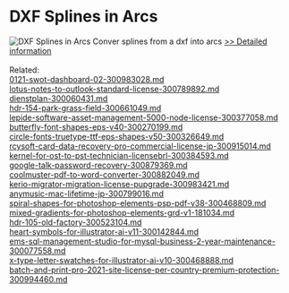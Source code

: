 # DXF Splines in Arcs
![DXF Splines in Arcs](https://mycommerce.akamaized.net/api/pimages/P300423574/BIG/300423574.JPG)
Conver splines from a dxf into arcs
[>> Detailed information](https://secure.shareit.com/shareit/product.html?productid=300423574&affiliateid=200057808)<br/><br/>Related:
<br />[0121-swot-dashboard-02-300983028.md](https://github.com/downloadplanet/downloadplanet/blob/main/0121-swot-dashboard-02-300983028.md)<br />[lotus-notes-to-outlook-standard-license-300789892.md](https://github.com/downloadplanet/downloadplanet/blob/main/lotus-notes-to-outlook-standard-license-300789892.md)<br />[dienstplan-300060431.md](https://github.com/downloadplanet/downloadplanet/blob/main/dienstplan-300060431.md)<br />[hdr-154-park-grass-field-300661049.md](https://github.com/downloadplanet/downloadplanet/blob/main/hdr-154-park-grass-field-300661049.md)<br />[lepide-software-asset-management-5000-node-license-300377058.md](https://github.com/downloadplanet/downloadplanet/blob/main/lepide-software-asset-management-5000-node-license-300377058.md)<br />[butterfly-font-shapes-eps-v40-300270199.md](https://github.com/downloadplanet/downloadplanet/blob/main/butterfly-font-shapes-eps-v40-300270199.md)<br />[circle-fonts-truetype-ttf-eps-shapes-v50-300326649.md](https://github.com/downloadplanet/downloadplanet/blob/main/circle-fonts-truetype-ttf-eps-shapes-v50-300326649.md)<br />[rcysoft-card-data-recovery-pro-commercial-license-jp-300915014.md](https://github.com/downloadplanet/downloadplanet/blob/main/rcysoft-card-data-recovery-pro-commercial-license-jp-300915014.md)<br />[kernel-for-ost-to-pst-technician-licensebrl-300384593.md](https://github.com/downloadplanet/downloadplanet/blob/main/kernel-for-ost-to-pst-technician-licensebrl-300384593.md)<br />[google-talk-password-recovery-300879369.md](https://github.com/downloadplanet/downloadplanet/blob/main/google-talk-password-recovery-300879369.md)<br />[coolmuster-pdf-to-word-converter-300882049.md](https://github.com/downloadplanet/downloadplanet/blob/main/coolmuster-pdf-to-word-converter-300882049.md)<br />[kerio-migrator-migration-license-pupgrade-300983421.md](https://github.com/downloadplanet/downloadplanet/blob/main/kerio-migrator-migration-license-pupgrade-300983421.md)<br />[anymusic-mac-lifetime-jp-300799016.md](https://github.com/downloadplanet/downloadplanet/blob/main/anymusic-mac-lifetime-jp-300799016.md)<br />[spiral-shapes-for-photoshop-elements-psp-pdf-v38-300468809.md](https://github.com/downloadplanet/downloadplanet/blob/main/spiral-shapes-for-photoshop-elements-psp-pdf-v38-300468809.md)<br />[mixed-gradients-for-photoshop-elements-grd-v1-181034.md](https://github.com/downloadplanet/downloadplanet/blob/main/mixed-gradients-for-photoshop-elements-grd-v1-181034.md)<br />[hdr-105-old-factory-300523104.md](https://github.com/downloadplanet/downloadplanet/blob/main/hdr-105-old-factory-300523104.md)<br />[heart-symbols-for-illustrator-ai-v11-300142844.md](https://github.com/downloadplanet/downloadplanet/blob/main/heart-symbols-for-illustrator-ai-v11-300142844.md)<br />[ems-sql-management-studio-for-mysql-business-2-year-maintenance-300077558.md](https://github.com/downloadplanet/downloadplanet/blob/main/ems-sql-management-studio-for-mysql-business-2-year-maintenance-300077558.md)<br />[x-type-letter-swatches-for-illustrator-ai-v10-300468888.md](https://github.com/downloadplanet/downloadplanet/blob/main/x-type-letter-swatches-for-illustrator-ai-v10-300468888.md)<br />[batch-and-print-pro-2021-site-license-per-country-premium-protection-300994460.md](https://github.com/downloadplanet/downloadplanet/blob/main/batch-and-print-pro-2021-site-license-per-country-premium-protection-300994460.md)